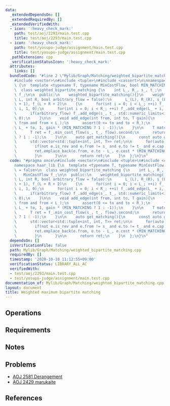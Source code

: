 ```yaml
---
data:
  _extendedDependsOn: []
  _extendedRequiredBy: []
  _extendedVerifiedWith:
  - icon: ':heavy_check_mark:'
    path: test/aoj/2293/main.test.cpp
    title: test/aoj/2293/main.test.cpp
  - icon: ':heavy_check_mark:'
    path: test/yosupo-judge/assignment/main.test.cpp
    title: test/yosupo-judge/assignment/main.test.cpp
  _pathExtension: cpp
  _verificationStatusIcon: ':heavy_check_mark:'
  attributes:
    links: []
  bundledCode: "#line 2 \"Mylib/Graph/Matching/weighted_bipartite_matching.cpp\"\n\
    #include <vector>\n#include <tuple>\n#include <cassert>\n\nnamespace haar_lib\
    \ {\n  template <typename T, typename MinCostFlow, bool MIN_MATCHING = false>\n\
    \  class weighted_bipartite_matching {\n    int L_, R_, s_, t_;\n    MinCostFlow\
    \ f_;\n\n  public:\n    weighted_bipartite_matching(){}\n    weighted_bipartite_matching(int\
    \ L, int R, bool arbitrary_flow = false):\n      L_(L), R_(R), s_(L + R), t_(s_\
    \ + 1), f_(L + R + 2)\n    {\n      for(int i = 0; i < L_; ++i) f_.add_edge(s_,\
    \ i, 1, 0);\n      for(int i = 0; i < R_; ++i) f_.add_edge(L_ + i, t_, 1, 0);\n\
    \      if(arbitrary_flow) f_.add_edge(s_, t_, std::numeric_limits<int>::max(),\
    \ 0);\n    }\n\n    void add_edge(int from, int to, T gain){\n      assert(0 <=\
    \ from and from < L_);\n      assert(0 <= to and to < R_);\n      f_.add_edge(from,\
    \ L_ + to, 1, gain * (MIN_MATCHING ? 1 : -1));\n    }\n\n    T match(int flow){\n\
    \      T ret = f_.min_cost_flow(s_, t_, flow).second;\n      return ret * (MIN_MATCHING\
    \ ? 1 : -1);\n    }\n\n    auto get_matching(){\n      const auto g = f_.edges();\n\
    \      std::vector<std::tuple<int, int, T>> ret;\n\n      for(auto &e : g){\n\
    \        if(not e.is_rev and e.from != s_ and e.to != t_ and e.cap == 0){\n  \
    \        ret.emplace_back(e.from, e.to - L_, e.cost * (MIN_MATCHING ? 1 : -1));\n\
    \        }\n      }\n\n      return ret;\n    }\n  };\n}\n"
  code: "#pragma once\n#include <vector>\n#include <tuple>\n#include <cassert>\n\n\
    namespace haar_lib {\n  template <typename T, typename MinCostFlow, bool MIN_MATCHING\
    \ = false>\n  class weighted_bipartite_matching {\n    int L_, R_, s_, t_;\n \
    \   MinCostFlow f_;\n\n  public:\n    weighted_bipartite_matching(){}\n    weighted_bipartite_matching(int\
    \ L, int R, bool arbitrary_flow = false):\n      L_(L), R_(R), s_(L + R), t_(s_\
    \ + 1), f_(L + R + 2)\n    {\n      for(int i = 0; i < L_; ++i) f_.add_edge(s_,\
    \ i, 1, 0);\n      for(int i = 0; i < R_; ++i) f_.add_edge(L_ + i, t_, 1, 0);\n\
    \      if(arbitrary_flow) f_.add_edge(s_, t_, std::numeric_limits<int>::max(),\
    \ 0);\n    }\n\n    void add_edge(int from, int to, T gain){\n      assert(0 <=\
    \ from and from < L_);\n      assert(0 <= to and to < R_);\n      f_.add_edge(from,\
    \ L_ + to, 1, gain * (MIN_MATCHING ? 1 : -1));\n    }\n\n    T match(int flow){\n\
    \      T ret = f_.min_cost_flow(s_, t_, flow).second;\n      return ret * (MIN_MATCHING\
    \ ? 1 : -1);\n    }\n\n    auto get_matching(){\n      const auto g = f_.edges();\n\
    \      std::vector<std::tuple<int, int, T>> ret;\n\n      for(auto &e : g){\n\
    \        if(not e.is_rev and e.from != s_ and e.to != t_ and e.cap == 0){\n  \
    \        ret.emplace_back(e.from, e.to - L_, e.cost * (MIN_MATCHING ? 1 : -1));\n\
    \        }\n      }\n\n      return ret;\n    }\n  };\n}\n"
  dependsOn: []
  isVerificationFile: false
  path: Mylib/Graph/Matching/weighted_bipartite_matching.cpp
  requiredBy: []
  timestamp: '2020-10-10 11:12:55+09:00'
  verificationStatus: LIBRARY_ALL_AC
  verifiedWith:
  - test/aoj/2293/main.test.cpp
  - test/yosupo-judge/assignment/main.test.cpp
documentation_of: Mylib/Graph/Matching/weighted_bipartite_matching.cpp
layout: document
title: Weighted maximum bipartite matching
---
```


## Operations

## Requirements

## Notes

## Problems

- [AOJ 2581 Derangement](http://judge.u-aizu.ac.jp/onlinejudge/description.jsp?id=2581)
- [AOJ 2429 marukaite](http://judge.u-aizu.ac.jp/onlinejudge/description.jsp?id=2429)

## References
